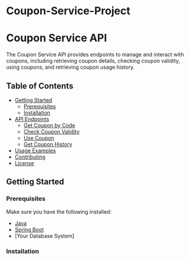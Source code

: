 # Coupon-Service-Project
# Coupon Service API

The Coupon Service API provides endpoints to manage and interact with coupons, including retrieving coupon details, checking coupon validity, using coupons, and retrieving coupon usage history.

## Table of Contents

- [Getting Started](#getting-started)
  - [Prerequisites](#prerequisites)
  - [Installation](#installation)
- [API Endpoints](#api-endpoints)
  - [Get Coupon by Code](#get-coupon-by-code)
  - [Check Coupon Validity](#check-coupon-validity)
  - [Use Coupon](#use-coupon)
  - [Get Coupon History](#get-coupon-history)
- [Usage Examples](#usage-examples)
- [Contributing](#contributing)
- [License](#license)

## Getting Started

### Prerequisites

Make sure you have the following installed:

- [Java](https://www.oracle.com/java/technologies/javase-downloads.html)
- [Spring Boot](https://spring.io/projects/spring-boot)
- [Your Database System]

### Installation
